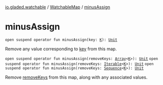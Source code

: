 [io.gladed.watchable](../index.md) / [WatchableMap](index.md) / [minusAssign](./minus-assign.md)

# minusAssign

`open suspend operator fun minusAssign(key: `[`K`](index.md#K)`): `[`Unit`](https://kotlinlang.org/api/latest/jvm/stdlib/kotlin/-unit/index.html)

Remove any value corresponding to [key](minus-assign.md#io.gladed.watchable.WatchableMap$minusAssign(io.gladed.watchable.WatchableMap.K)/key) from this map.

`open suspend operator fun minusAssign(removeKeys: `[`Array`](https://kotlinlang.org/api/latest/jvm/stdlib/kotlin/-array/index.html)`<`[`K`](index.md#K)`>): `[`Unit`](https://kotlinlang.org/api/latest/jvm/stdlib/kotlin/-unit/index.html)
`open suspend operator fun minusAssign(removeKeys: `[`Iterable`](https://kotlinlang.org/api/latest/jvm/stdlib/kotlin.collections/-iterable/index.html)`<`[`K`](index.md#K)`>): `[`Unit`](https://kotlinlang.org/api/latest/jvm/stdlib/kotlin/-unit/index.html)
`open suspend operator fun minusAssign(removeKeys: `[`Sequence`](https://kotlinlang.org/api/latest/jvm/stdlib/kotlin.sequences/-sequence/index.html)`<`[`K`](index.md#K)`>): `[`Unit`](https://kotlinlang.org/api/latest/jvm/stdlib/kotlin/-unit/index.html)

Remove [removeKeys](minus-assign.md#io.gladed.watchable.WatchableMap$minusAssign(kotlin.Array((io.gladed.watchable.WatchableMap.K)))/removeKeys) from this map, along with any associated values.

